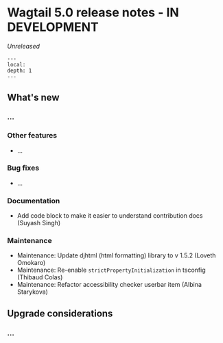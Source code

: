 # Wagtail 5.0 release notes - IN DEVELOPMENT

_Unreleased_

```{contents}
---
local:
depth: 1
---
```

## What's new

### ...

### Other features

 * ...

### Bug fixes

 * ...

### Documentation

 * Add code block to make it easier to understand contribution docs (Suyash Singh)

### Maintenance

 * Maintenance: Update djhtml (html formatting) library to v 1.5.2 (Loveth Omokaro)
 * Maintenance: Re-enable `strictPropertyInitialization` in tsconfig (Thibaud Colas)
 * Maintenance: Refactor accessibility checker userbar item (Albina Starykova)

## Upgrade considerations

### ...
